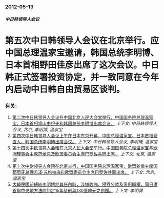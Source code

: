 ### [2012-05-13](/news/2012/05/13/index.md)

##### 中日韩领导人会议
#  第五次中日韩领导人会议在北京举行。应中国总理温家宝邀请，韩国总统李明博、日本首相野田佳彦出席了这次会议。中日韩正式签署投资协定，并一致同意在今年内启动中日韩自由贸易区谈判。




### 有关:

1. [ 第二次中日韩领导人会议在中国北京人民大会堂举行，中国国务院总理温家宝、日本首相鸠山由纪夫和韩国总统李明博出席会议。](/news/2009/10/10/第二次中日韩领导人会议在中国北京人民大会堂举行-中国国务院总理温家宝-日本首相鸠山由纪夫和韩国总统李明博出席会议.md) _上下文: 中日韩领导人会议, 北京, 李明博, 温家宝_
2. [第四次中日韩领导人会议上午在日本东京开幕，中国总理温家宝、日本首相菅直人、韩国总统李明博出席会议。](/news/2011/05/22/第四次中日韩领导人会议上午在日本东京开幕-中国总理温家宝-日本首相菅直人-韩国总统李明博出席会议.md) _上下文: 中日韩领导人会议, 李明博, 温家宝_
3. [ 第十四次中欧领导人会晤在北京人民大会堂举行。中国国务院总理温家宝与欧洲理事会主席范龙佩及欧盟委员会主席巴罗佐共同出席。](/news/2012/02/14/第十四次中欧领导人会晤在北京人民大会堂举行-中国国务院总理温家宝与欧洲理事会主席范龙佩及欧盟委员会主席巴罗佐共同出席.md) _上下文: 北京, 温家宝_
4. [第十次中欧领导人会晤在北京举行，中国国务院总理温家宝、欧盟轮值主席国葡萄牙总理若泽·苏格拉底和欧盟委员会主席巴罗佐共同出席。](/news/2007/11/28/第十次中欧领导人会晤在北京举行-中国国务院总理温家宝-欧盟轮值主席国葡萄牙总理若泽-苏格拉底和欧盟委员会主席巴罗佐共同出.md) _上下文: 北京, 温家宝_
5. [大韓民國前總統李明博於其任內時，涉嫌收賄、侵吞公款及濫用職權，同日遭首爾中央地方法院判定15年徒刑與130億韓元之罰鍰。](/news/2018/10/5/大韓民國前總統李明博於其任內時-涉嫌收賄-侵吞公款及濫用職權-同日遭首爾中央地方法院判定15年徒刑與130億韓元之罰鍰.md) _上下文: 李明博_
